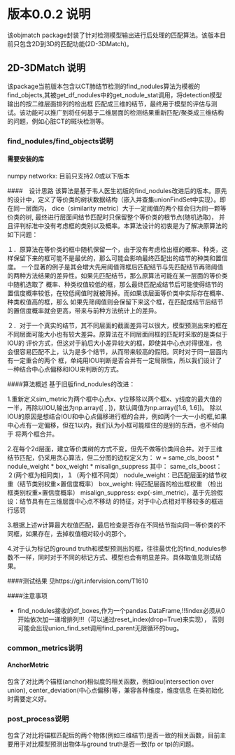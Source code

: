 # 版本0.0.2 说明
该objmatch package封装了针对检测模型输出进行后处理的匹配算法。该版本目前只包含2D到3D的匹配功能(2D-3DMatch)。

## 2D-3DMatch 说明
该package当前版本包含以CT肺结节检测的find_nodules算法为模板的find_objects,其被get_df_nodules中的get_nodule_stat调用，将detection模型输出的按二维层面排列的检出框
匹配成三维的结节，最终用于模型的评估与测试。该功能可以推广到将任何基于二维层面的检测结果重新匹配/聚类成三维结构的问题，例如心脏CT的斑块检测等。

### find_nodules/find_objects说明

#### 需要安装的库
numpy
networkx: 目前只支持2.0或以下版本

####　设计思路
该算法是基于韦人医生初版的find_nodules改进后的版本。原先的设计中，定义了等价类的树状数据结构（嵌入并查集unionFindSet中实现）。即在同一层面内，
dice（similarity metric）大于一定阈值的两个框会归为同一颗等价类的树, 最终进行层面间结节匹配时只保留整个等价类的根节点(随机选取)，
并且评判标准中没有考虑框的类别以及概率。本算法设计的初衷是为了解决原算法的如下问题：

１．原算法在等价类的框中随机保留一个，由于没有考虑检出框的概率、种类，这样保留下来的框可能不是最优的，那么可能会影响最终匹配出的结节的种类和置信度。
一个显著的例子是其会增大先用阈值筛框后匹配结节与先匹配结节再筛阈值的两种方法结果的差异性。如果先匹配结节，那么原算法可能在某一层面的等价类中随机选取了
概率、种类权值较低的框，那么最终匹配成结节后可能使得结节的置信度概率较低，在较低阈值时就被筛掉。而如果该层面等价类中实际存在概率、种类权值高的框，那么
如果先筛阈值则会保留下来这个框，在匹配成结节后结节的置信度概率就会更高，带来与前种方法统计上的差异。

２．对于一个真实的结节，其不同层面的截面差异可以很大，模型预测出来的框在不同层面可能大小也有较大差异。原算法在不同层面间框的匹配时采取的是类似于IOU的
评价方式，但这对于前后大小差异较大的框，即使其中心点对得很准，也会很容易匹配不上，认为是多个结节，从而带来较高的假阳。同时对于同一层面内有一定重合的两个
框，单纯用IOU判断是否合并有一定局限性，所以我们设计了一种结合中心点偏移和IOU来判断的方式。

####算法概述
基于旧版find_nodules的改进：

1.重新定义sim_metric为两个框中心点x、y位移除以两个框x、y线度的最大值的一半，再除以IOU,输出为np.array([ , ])，默认阈值为np.array([1.6, 1.6])。
除以IOU的原因是想结合IOU和中心点偏移进行框的合并，例如两个一大一小的框,如果中心点有一定偏移，但在1以内，我们认为小框可能框住的是别的东西，也不倾向于
将两个框合并。

2.在每个2d层面，建立等价类树的方式不变，但先不做等价类间合并。对于三维结节匹配，仍采用贪心算法，但二分图的边权定义为：
w = same_cls_boost * nodule_weight * box_weight * misalign_suppress 其中： same_cls_boost：２(两个框为相同类)，１（两个框不同类） 
nodule_weight：已匹配层面的结节权重（结节类别权重×置信度概率） box_weight: 待匹配层面的检出框权重 （检出框类别权重×置信度概率） 
misalign_suppress: exp(-sim_metric)，基于先验假设：结节具有在三维层面中心点不移动 的特征，对于中心点相对平移较多的框进行惩罚

3.根据上述w计算最大权值匹配，最后检查是否存在不同结节指向同一等价类的不同框，如果存在，去掉权值相对较小的那个。

4.对于认为标记的ground truth和模型预测出的框，往往最优化的find_nodules参数不一样，同时对于不同的标记方式、模型也会有明显差异。具体取值见测试结果。

####测试结果
见https://git.infervision.com/T1610

####注意事项

- find_nodules接收的df_boxes,作为一个pandas.DataFrame,!!!index必须从0开始依次加一递增排列!!!（可以通过reset_index(drop=True)来实现），
否则可能会出现union_find_set调用find_parent无限循环的bug。

### common_metrics说明

#### AnchorMetric

包含了对比两个锚框(anchor)相似度的相关函数，例如iou(intersection over union), center_deviation(中心点偏移)等，兼容各种维度，维度信息
在类初始化时需要定义好。

### post_process说明

包含了对比将锚框匹配后的两个物体(例如三维结节)是否一致的相关函数，目前主要用于对比模型预测出物体与ground truth是否一致(fp or tp)的问题。